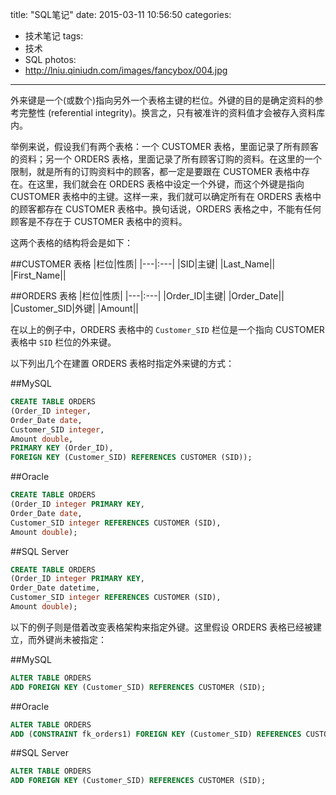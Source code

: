 title: "SQL笔记"
date: 2015-03-11 10:56:50
categories:
-  技术笔记
tags: 
- 技术
- SQL
photos: 
- http://lniu.qiniudn.com/images/fancybox/004.jpg

---

外来键是一个(或数个)指向另外一个表格主键的栏位。外键的目的是确定资料的参考完整性 (referential integrity)。换言之，只有被准许的资料值才会被存入资料库内。
<!-- more -->


举例来说，假设我们有两个表格：一个 CUSTOMER 表格，里面记录了所有顾客的资料；另一个 ORDERS 表格，里面记录了所有顾客订购的资料。在这里的一个限制，就是所有的订购资料中的顾客，都一定是要跟在 CUSTOMER 表格中存在。在这里，我们就会在 ORDERS 表格中设定一个外键，而这个外键是指向 CUSTOMER 表格中的主键。这样一来，我们就可以确定所有在 ORDERS 表格中的顾客都存在 CUSTOMER 表格中。换句话说，ORDERS
表格之中，不能有任何顾客是不存在于 CUSTOMER 表格中的资料。

这两个表格的结构将会是如下：


##CUSTOMER 表格 
|栏位|性质|
|---|:---|
|SID|主键|
|Last_Name||
|First_Name||

##ORDERS 表格
|栏位|性质|
|---|:---|
|Order_ID|主键|
|Order_Date||
|Customer_SID|外键|
|Amount||


在以上的例子中，ORDERS 表格中的 `Customer_SID` 栏位是一个指向 CUSTOMER 表格中 `SID` 栏位的外来键。

以下列出几个在建置 ORDERS 表格时指定外来键的方式： 

##MySQL

```sql
CREATE TABLE ORDERS
(Order_ID integer,
Order_Date date,
Customer_SID integer,
Amount double,
PRIMARY KEY (Order_ID),
FOREIGN KEY (Customer_SID) REFERENCES CUSTOMER (SID));
```

##Oracle

```sql
CREATE TABLE ORDERS
(Order_ID integer PRIMARY KEY,
Order_Date date,
Customer_SID integer REFERENCES CUSTOMER (SID),
Amount double);
```

##SQL Server
```sql
CREATE TABLE ORDERS
(Order_ID integer PRIMARY KEY,
Order_Date datetime,
Customer_SID integer REFERENCES CUSTOMER (SID),
Amount double);
```

以下的例子则是借着改变表格架构来指定外键。这里假设 ORDERS 表格已经被建立，而外键尚未被指定： 

##MySQL
```sql
ALTER TABLE ORDERS
ADD FOREIGN KEY (Customer_SID) REFERENCES CUSTOMER (SID);
```

##Oracle
```sql
ALTER TABLE ORDERS
ADD (CONSTRAINT fk_orders1) FOREIGN KEY (Customer_SID) REFERENCES CUSTOMER (SID);
```

##SQL Server
```sql
ALTER TABLE ORDERS
ADD FOREIGN KEY (Customer_SID) REFERENCES CUSTOMER (SID);
```


